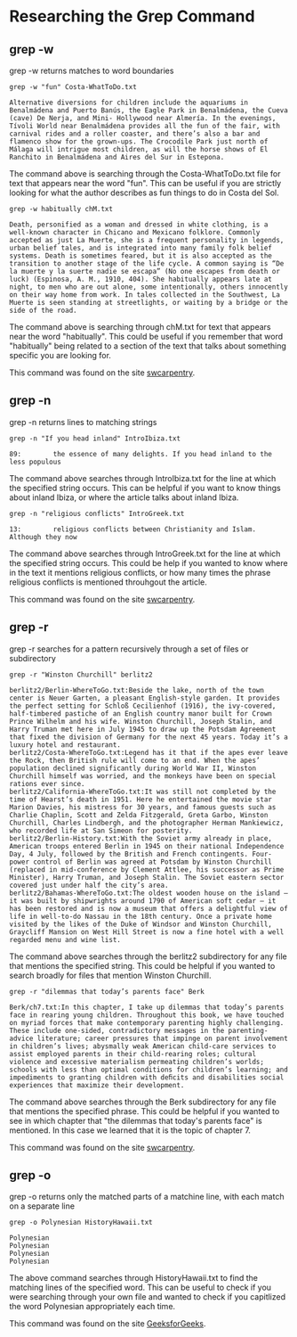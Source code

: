 # Researching the Grep Command 

## grep -w 

grep -w returns matches to word boundaries

    grep -w "fun" Costa-WhatToDo.txt
    
    Alternative diversions for children include the aquariums in Benalmádena and Puerto Banús, the Eagle Park in Benalmádena, the Cueva (cave) De Nerja, and Mini- Hollywood near Almería. In the evenings, Tívoli World near Benalmádena provides all the fun of the fair, with carnival rides and a roller coaster, and there’s also a bar and flamenco show for the grown-ups. The Crocodile Park just north of Málaga will intrigue most children, as will the horse shows of El Ranchito in Benalmádena and Aires del Sur in Estepona.
    
The command above is searching through the Costa-WhatToDo.txt file for text that appears near the word "fun". This can be useful if you are strictly looking for what the author describes as fun things to do in Costa del Sol. 

    grep -w habitually chM.txt
    
    Death, personified as a woman and dressed in white clothing, is a well-known character in Chicano and Mexicano folklore. Commonly accepted as just La Muerte, she is a frequent personality in legends, urban belief tales, and is integrated into many family folk belief systems. Death is sometimes feared, but it is also accepted as the transition to another stage of the life cycle. A common saying is “De la muerte y la suerte nadie se escapa” (No one escapes from death or luck) (Espinosa, A. M., 1910, 404). She habitually appears late at night, to men who are out alone, some intentionally, others innocently on their way home from work. In tales collected in the Southwest, La Muerte is seen standing at streetlights, or waiting by a bridge or the side of the road.
    
The command above is searching through chM.txt for text that appears near the word "habitually". This could be useful if you remember that word "habitually" being related to a section of the text that talks about something specific you are looking for. 
    
This command was found on the site [swcarpentry](https://swcarpentry.github.io/shell-novice/07-find/index.html#:~:text=The%20grep%20command%20searches%20through).

## grep -n 

grep -n returns lines to matching strings

    grep -n "If you head inland" IntroIbiza.txt
    
    89:        the essence of many delights. If you head inland to the less populous
    
The command above searches through IntroIbiza.txt for the line at which the specified string occurs. This can be helpful if you want to know things about inland Ibiza, or where the article talks about inland Ibiza. 

    grep -n "religious conflicts" IntroGreek.txt
    
    13:        religious conflicts between Christianity and Islam. Although they now
    
The command above searches through IntroGreek.txt for the line at which the specified string occurs. This could be help if you wanted to know where in the text it mentions religious conflicts, or how many times the phrase religious conflicts is mentioned throuhgout the article.

This command was found on the site [swcarpentry](https://swcarpentry.github.io/shell-novice/07-find/index.html#:~:text=The%20grep%20command%20searches%20through).

## grep -r 

grep -r searches for a pattern recursively through a set of files or subdirectory

    grep -r "Winston Churchill" berlitz2
    
    berlitz2/Berlin-WhereToGo.txt:Beside the lake, north of the town center is Neuer Garten, a pleasant English-style garden. It provides the perfect setting for Schloß Cecilienhof (1916), the ivy-covered, half-timbered pastiche of an English country manor built for Crown Prince Wilhelm and his wife. Winston Churchill, Joseph Stalin, and Harry Truman met here in July 1945 to draw up the Potsdam Agreement that fixed the division of Germany for the next 45 years. Today it’s a luxury hotel and restaurant.
    berlitz2/Costa-WhereToGo.txt:Legend has it that if the apes ever leave the Rock, then British rule will come to an end. When the apes’ population declined significantly during World War II, Winston Churchill himself was worried, and the monkeys have been on special rations ever since.
    berlitz2/California-WhereToGo.txt:It was still not completed by the time of Hearst’s death in 1951. Here he entertained the movie star Marion Davies, his mistress for 30 years, and famous guests such as Charlie Chaplin, Scott and Zelda Fitzgerald, Greta Garbo, Winston Churchill, Charles Lindbergh, and the photographer Herman Mankiewicz, who recorded life at San Simeon for posterity.
    berlitz2/Berlin-History.txt:With the Soviet army already in place, American troops entered Berlin in 1945 on their national Independence Day, 4 July, followed by the British and French contingents. Four-power control of Berlin was agreed at Potsdam by Winston Churchill (replaced in mid-conference by Clement Attlee, his successor as Prime Minister), Harry Truman, and Joseph Stalin. The Soviet eastern sector covered just under half the city’s area.
    berlitz2/Bahamas-WhereToGo.txt:The oldest wooden house on the island — it was built by shipwrights around 1790 of American soft cedar — it has been restored and is now a museum that offers a delightful view of life in well-to-do Nassau in the 18th century. Once a private home visited by the likes of the Duke of Windsor and Winston Churchill, Graycliff Mansion on West Hill Street is now a fine hotel with a well regarded menu and wine list. 

The command above searches through the berlitz2 subdirectory for any file that mentions the specified string. This could be helpful if you wanted to search broadly for files that mention Winston Churchill. 

    grep -r "dilemmas that today’s parents face" Berk
    
    Berk/ch7.txt:In this chapter, I take up dilemmas that today’s parents face in rearing young children. Throughout this book, we have touched on myriad forces that make contemporary parenting highly challenging. These include one-sided, contradictory messages in the parenting-advice literature; career pressures that impinge on parent involvement in children’s lives; abysmally weak American child-care services to assist employed parents in their child-rearing roles; cultural violence and excessive materialism permeating children’s worlds; schools with less than optimal conditions for children’s learning; and impediments to granting children with deﬁcits and disabilities social experiences that maximize their development.
    
The command above searches through the Berk subdirectory for any file that mentions the specified phrase. This could be helpful if you wanted to see in which chapter that "the dilemmas that today's parents face" is mentioned. In this case we learned that it is the topic of chapter 7.

This command was found on the site [swcarpentry](https://swcarpentry.github.io/shell-novice/07-find/index.html#:~:text=The%20grep%20command%20searches%20through).

## grep -o

grep -o returns only the matched parts of a matchine line, with each match on a separate line

    grep -o Polynesian HistoryHawaii.txt 
    
    Polynesian
    Polynesian
    Polynesian
    Polynesian
    
The above command searches through HistoryHawaii.txt to find the matching lines of the specified word. This can be useful to check if you were searching through your own file and wanted to check if you capitlized the word Polynesian appropriately each time. 



This command was found on the site [GeeksforGeeks](https://www.geeksforgeeks.org/grep-command-in-unixlinux/).
    
    
